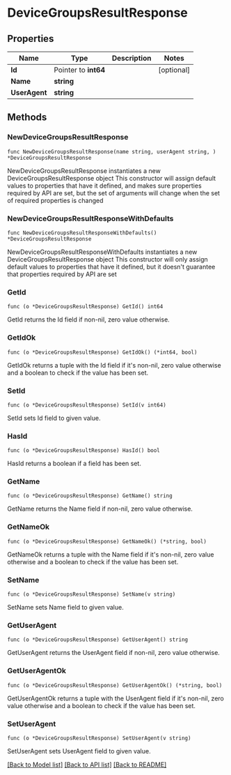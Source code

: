 # DeviceGroupsResultResponse

## Properties

Name | Type | Description | Notes
------------ | ------------- | ------------- | -------------
**Id** | Pointer to **int64** |  | [optional] 
**Name** | **string** |  | 
**UserAgent** | **string** |  | 

## Methods

### NewDeviceGroupsResultResponse

`func NewDeviceGroupsResultResponse(name string, userAgent string, ) *DeviceGroupsResultResponse`

NewDeviceGroupsResultResponse instantiates a new DeviceGroupsResultResponse object
This constructor will assign default values to properties that have it defined,
and makes sure properties required by API are set, but the set of arguments
will change when the set of required properties is changed

### NewDeviceGroupsResultResponseWithDefaults

`func NewDeviceGroupsResultResponseWithDefaults() *DeviceGroupsResultResponse`

NewDeviceGroupsResultResponseWithDefaults instantiates a new DeviceGroupsResultResponse object
This constructor will only assign default values to properties that have it defined,
but it doesn't guarantee that properties required by API are set

### GetId

`func (o *DeviceGroupsResultResponse) GetId() int64`

GetId returns the Id field if non-nil, zero value otherwise.

### GetIdOk

`func (o *DeviceGroupsResultResponse) GetIdOk() (*int64, bool)`

GetIdOk returns a tuple with the Id field if it's non-nil, zero value otherwise
and a boolean to check if the value has been set.

### SetId

`func (o *DeviceGroupsResultResponse) SetId(v int64)`

SetId sets Id field to given value.

### HasId

`func (o *DeviceGroupsResultResponse) HasId() bool`

HasId returns a boolean if a field has been set.

### GetName

`func (o *DeviceGroupsResultResponse) GetName() string`

GetName returns the Name field if non-nil, zero value otherwise.

### GetNameOk

`func (o *DeviceGroupsResultResponse) GetNameOk() (*string, bool)`

GetNameOk returns a tuple with the Name field if it's non-nil, zero value otherwise
and a boolean to check if the value has been set.

### SetName

`func (o *DeviceGroupsResultResponse) SetName(v string)`

SetName sets Name field to given value.


### GetUserAgent

`func (o *DeviceGroupsResultResponse) GetUserAgent() string`

GetUserAgent returns the UserAgent field if non-nil, zero value otherwise.

### GetUserAgentOk

`func (o *DeviceGroupsResultResponse) GetUserAgentOk() (*string, bool)`

GetUserAgentOk returns a tuple with the UserAgent field if it's non-nil, zero value otherwise
and a boolean to check if the value has been set.

### SetUserAgent

`func (o *DeviceGroupsResultResponse) SetUserAgent(v string)`

SetUserAgent sets UserAgent field to given value.



[[Back to Model list]](../README.md#documentation-for-models) [[Back to API list]](../README.md#documentation-for-api-endpoints) [[Back to README]](../README.md)



